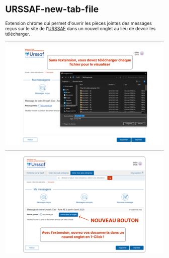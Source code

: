 # URSSAF-new-tab-file
Extension chrome qui permet d'ouvrir les pièces jointes des messages reçus sur le site de l'[URSSAF](https://www.autoentrepreneur.urssaf.fr "URSSAF") dans un nouvel onglet au lieu de devoir les télécharger.
***
![Sans l'extension](https://github.com/Medaillek/URSSAF-new-tab-file/blob/main/images/Image%201.png)
***
![Avec l'extension](https://github.com/Medaillek/URSSAF-new-tab-file/blob/main/images/Image%202.png)
